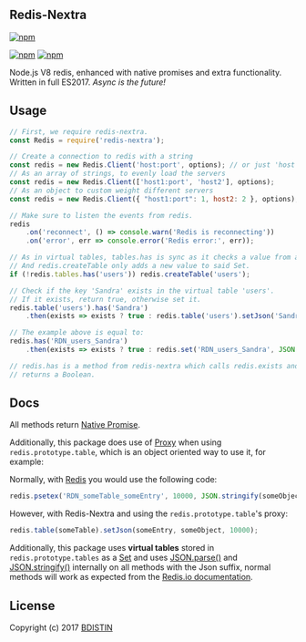 ## Redis-Nextra

[![npm](https://nodei.co/npm/redis-nextra.png?downloads=true&stars=true)](https://nodei.co/npm/redis-nextra/)

[![npm](https://img.shields.io/npm/v/redis-nextra.svg?maxAge=3600)](https://www.npmjs.com/package/redis-nextra)
[![npm](https://img.shields.io/npm/dt/redis-nextra.svg?maxAge=3600)](https://www.npmjs.com/package/redis-nextra)

Node.js V8 redis, enhanced with native promises and extra functionality. Written in full ES2017. *Async is the future!*

## Usage

```javascript
// First, we require redis-nextra.
const Redis = require('redis-nextra');

// Create a connection to redis with a string
const redis = new Redis.Client('host:port', options); // or just 'host' if the port is the defualt port
// As an array of strings, to evenly load the servers
const redis = new Redis.Client(['host1:port', 'host2'], options);
// As an object to custom weight different servers
const redis = new Redis.Client({ "host1:port": 1, host2: 2 }, options); // host 2 will take on 2x the load that host 1 will

// Make sure to listen the events from redis.
redis
	.on('reconnect', () => console.warn('Redis is reconnecting'))
	.on('error', err => console.error('Redis error:', err));

// As in virtual tables, tables.has is sync as it checks a value from a Set.
// And redis.createTable only adds a new value to said Set.
if (!redis.tables.has('users')) redis.createTable('users');

// Check if the key 'Sandra' exists in the virtual table 'users'.
// If it exists, return true, otherwise set it.
redis.table('users').has('Sandra')
    .then(exists => exists ? true : redis.table('users').setJson('Sandra', { age: 21 }));

// The example above is equal to:
redis.has('RDN_users_Sandra')
    .then(exists => exists ? true : redis.set('RDN_users_Sandra', JSON.stringify({ age: 21 })));

// redis.has is a method from redis-nextra which calls redis.exists and
// returns a Boolean.
```

## Docs

All methods return [Native Promise](https://developer.mozilla.org/en-US/docs/Web/JavaScript/Guide/Using_promises).

Additionally, this package does use of [Proxy](https://developer.mozilla.org/en/docs/Web/JavaScript/Reference/Global_Objects/Proxy) when using `redis.prototype.table`, which is an object oriented way to use it, for example:

Normally, with [Redis](https://github.com/NodeRedis/node_redis) you would use the following code:

```javascript
redis.psetex('RDN_someTable_someEntry', 10000, JSON.stringify(someObject));
```

However, with Redis-Nextra and using the `redis.prototype.table`'s proxy:

```javascript
redis.table(someTable).setJson(someEntry, someObject, 10000);
```

Additionally, this package uses **virtual tables** stored in `redis.prototype.tables` as a [Set](https://developer.mozilla.org/en-US/docs/Web/JavaScript/Reference/Global_Objects/Set) and uses [JSON.parse()](https://developer.mozilla.org/en/docs/Web/JavaScript/Reference/Global_Objects/JSON/parse) and [JSON.stringify()](https://developer.mozilla.org/en-US/docs/Web/JavaScript/Reference/Global_Objects/JSON/stringify) internally on all methods with the Json suffix, normal methods will work as expected from the [Redis.io documentation](https://redis.io/commands).

## License

Copyright (c) 2017 [BDISTIN](https://github.com/bdistin)
